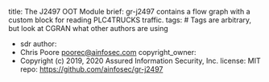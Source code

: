 title: The J2497 OOT Module
brief: gr-j2497 contains a flow graph with a custom block for reading PLC4TRUCKS traffic.
tags: # Tags are arbitrary, but look at CGRAN what other authors are using
  - sdr
author:
  - Chris Poore <poorec@ainfosec.com>
copyright_owner:
  - Copyright (c) 2019, 2020 Assured Information Security, Inc.
license: MIT
repo: https://github.com/ainfosec/gr-j2497
